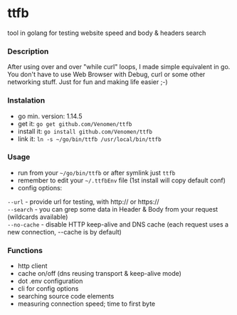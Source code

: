 # ttfb
tool in golang for testing website speed and body & headers search

### Description
After using over and over "while curl" loops, I made simple equivalent in go. You don't have to use Web Browser with Debug, curl or some other networking stuff. 
Just for fun and making life easier ;-)
 
### Instalation

- go min. version: 1.14.5
- get it: `go get github.com/Venomen/ttfb`
- install it: `go install github.com/Venomen/ttfb`
- link it: `ln -s ~/go/bin/ttfb /usr/local/bin/ttfb`

### Usage

- run from your `~/go/bin/ttfb` or after symlink just `ttfb`
- remember to edit your `~/.ttfbEnv` file (1st install will copy default conf) 
- config options: 

`--url` - provide url for testing, with http:// or https:// <br>
`--search` - you can grep some data in Header & Body from your request (wildcards available) <br>
`--no-cache` - disable HTTP keep-alive and DNS cache (each request uses a new connection, --cache is by default)

### Functions
- http client
- cache on/off (dns reusing transport & keep-alive mode)
- dot .env configuration
- cli for config options
- searching source code elements
- measuring connection speed; time to first byte
